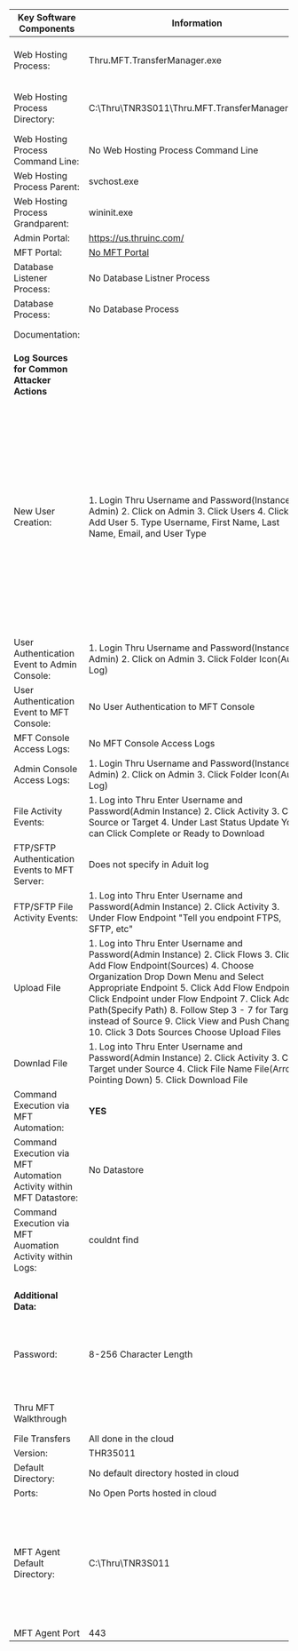 | **Key Software Components**                                         | **Information**                                                                                                                                                                                                                                                                                                                                                                                                        | **Notes**                                                                                                                                                                                                                                                                                                                                                                                                                                                                                            | **Documentation**                                                                                      |
|---------------------------------------------------------------------|------------------------------------------------------------------------------------------------------------------------------------------------------------------------------------------------------------------------------------------------------------------------------------------------------------------------------------------------------------------------------------------------------------------------|------------------------------------------------------------------------------------------------------------------------------------------------------------------------------------------------------------------------------------------------------------------------------------------------------------------------------------------------------------------------------------------------------------------------------------------------------------------------------------------------------|--------------------------------------------------------------------------------------------------------|
| Web Hosting Process:                                                | Thru.MFT.TransferManager.exe                                                                                                                                                                                                                                                                                                                                                                                           | Must Create Organization, Endpoint and Add ThruNodes to Endpoint (Download MFT Agent)                                                                                                                                                                                                                                                                                                                                                                                                                | <https://guide.thruinc.com/thru-mft-user-guide-home/organizations/thrunodes/>                          |
| Web Hosting Process Directory:                                      | C:\\Thru\\TNR3S011\\Thru.MFT.TransferManager.exe                                                                                                                                                                                                                                                                                                                                                                       | Thru.MFT.Transfer.Manager Just tells you active transfers that are occuring. Also, Get, Post                                                                                                                                                                                                                                                                                                                                                                                                         | <https://guide.thruinc.com/thru-mft-user-guide-home/thru-node-runtime/thru-node-installation-windows/> |
| Web Hosting Process Command Line:                                   | No Web Hosting Process Command Line                                                                                                                                                                                                                                                                                                                                                                                    | No Command Line                                                                                                                                                                                                                                                                                                                                                                                                                                                                                      |                                                                                                        |
| Web Hosting Process Parent:                                         | svchost.exe                                                                                                                                                                                                                                                                                                                                                                                                            |                                                                                                                                                                                                                                                                                                                                                                                                                                                                                                      |                                                                                                        |
| Web Hosting Process Grandparent:                                    | wininit.exe                                                                                                                                                                                                                                                                                                                                                                                                            |                                                                                                                                                                                                                                                                                                                                                                                                                                                                                                      |                                                                                                        |
| Admin Portal:                                                       | <https://us.thruinc.com/>                                                                                                                                                                                                                                                                                                                                                                                              |                                                                                                                                                                                                                                                                                                                                                                                                                                                                                                      |                                                                                                        |
| MFT Portal:                                                         | [No MFT Portal](https://us.thruinc.com/)                                                                                                                                                                                                                                                                                                                                                                               |                                                                                                                                                                                                                                                                                                                                                                                                                                                                                                      |                                                                                                        |
| Database Listener Process:                                          | No Database Listner Process                                                                                                                                                                                                                                                                                                                                                                                            |                                                                                                                                                                                                                                                                                                                                                                                                                                                                                                      |                                                                                                        |
| Database Process:                                                   | No Database Process                                                                                                                                                                                                                                                                                                                                                                                                    |                                                                                                                                                                                                                                                                                                                                                                                                                                                                                                      |                                                                                                        |
| Documentation:                                                      |                                                                                                                                                                                                                                                                                                                                                                                                                        |                                                                                                                                                                                                                                                                                                                                                                                                                                                                                                      | <https://guide.thruinc.com/thru-mft-user-guide-home/>                                                  |
|                                                                     |                                                                                                                                                                                                                                                                                                                                                                                                                        |                                                                                                                                                                                                                                                                                                                                                                                                                                                                                                      |                                                                                                        |
| **Log Sources for Common Attacker Actions**                         |                                                                                                                                                                                                                                                                                                                                                                                                                        |                                                                                                                                                                                                                                                                                                                                                                                                                                                                                                      |                                                                                                        |
| New User Creation:                                                  | 1. Login Thru Username and Password(Instance Admin) 2. Click on Admin 3. Click Users 4. Click + Add User 5. Type Username, First Name, Last Name, Email, and User Type                                                                                                                                                                                                                                                 | User Types: Instance Admin, Instance User, Org User, Org Transfer 1. Instance Type - Admin users have access to all features and settings. 2. Instance User - Have access to all features and settings. Except for the ability to create and manage users and lack the ability to change instance wide settings. 3. Org User - What org does the user belong to 4. Org Transfer - Can user upload and download files and who is Associated with organization and select Default Upload Flow Endpoint | <https://guide.thruinc.com/thru-mft-user-guide-home/admin/users/>                                      |
| User Authentication Event to Admin Console:                         | 1. Login Thru Username and Password(Instance Admin) 2. Click on Admin 3. Click Folder Icon(Audit Log)                                                                                                                                                                                                                                                                                                                  |                                                                                                                                                                                                                                                                                                                                                                                                                                                                                                      | <https://guide.thruinc.com/thru-mft-user-guide-home/admin/audit-log/>                                  |
| User Authentication Event to MFT Console:                           | No User Authentication to MFT Console                                                                                                                                                                                                                                                                                                                                                                                  |                                                                                                                                                                                                                                                                                                                                                                                                                                                                                                      |                                                                                                        |
| MFT Console Access Logs:                                            | No MFT Console Access Logs                                                                                                                                                                                                                                                                                                                                                                                             |                                                                                                                                                                                                                                                                                                                                                                                                                                                                                                      |                                                                                                        |
| Admin Console Access Logs:                                          | 1. Login Thru Username and Password(Instance Admin) 2. Click on Admin 3. Click Folder Icon(Audit Log)                                                                                                                                                                                                                                                                                                                  |                                                                                                                                                                                                                                                                                                                                                                                                                                                                                                      | <https://guide.thruinc.com/thru-mft-user-guide-home/admin/audit-log/>                                  |
| File Activity Events:                                               | 1. Log into Thru Enter Username and Password(Admin Instance) 2. Click Activity 3. Click Source or Target 4. Under Last Status Update You can Click Complete or Ready to Download                                                                                                                                                                                                                                       | By Clicking Complete or Ready to Download you will see the file activty transfer events logs                                                                                                                                                                                                                                                                                                                                                                                                         | <https://guide.thruinc.com/thru-mft-user-guide-home/activity/>                                         |
| FTP/SFTP Authentication Events to MFT Server:                       | Does not specify in Aduit log                                                                                                                                                                                                                                                                                                                                                                                          | Only states user authenticationed not FTP/SFTP user events                                                                                                                                                                                                                                                                                                                                                                                                                                           |                                                                                                        |
| FTP/SFTP File Activity Events:                                      | 1. Log into Thru Enter Username and Password(Admin Instance) 2. Click Activity 3. Under Flow Endpoint "Tell you endpoint FTPS, SFTP, etc"                                                                                                                                                                                                                                                                              | Flow Endpoint is set for the specific protocol "FTPS, SFTP" when you configure the Endpoint                                                                                                                                                                                                                                                                                                                                                                                                          | <https://guide.thruinc.com/thru-mft-user-guide-home/activity/>                                         |
| Upload File                                                         | 1. Log into Thru Enter Username and Password(Admin Instance) 2. Click Flows 3. Click + Add Flow Endpoint(Sources) 4. Choose Organization Drop Down Menu and Select Appropriate Endpoint 5. Click Add Flow Endpoint 6. Click Endpoint under Flow Endpoint 7. Click Add Path(Specify Path) 8. Follow Step 3 - 7 for Target instead of Source 9. Click View and Push Changes 10. Click 3 Dots Sources Choose Upload Files |                                                                                                                                                                                                                                                                                                                                                                                                                                                                                                      | <https://guide.thruinc.com/thru-mft-user-guide-home/getting-started-%e2%80%93-quick-start/send-files/> |
| Downlad File                                                        | 1. Log into Thru Enter Username and Password(Admin Instance) 2. Click Activity 3. Click Target under Source 4. Click File Name File(Arrow Pointing Down) 5. Click Download File                                                                                                                                                                                                                                        |                                                                                                                                                                                                                                                                                                                                                                                                                                                                                                      | <https://guide.thruinc.com/thru-mft-user-guide-home/activity/>                                         |
| Command Execution via MFT Automation:                               | **YES**                                                                                                                                                                                                                                                                                                                                                                                                                |                                                                                                                                                                                                                                                                                                                                                                                                                                                                                                      |                                                                                                        |
| Command Execution via MFT Automation Activity within MFT Datastore: | No Datastore                                                                                                                                                                                                                                                                                                                                                                                                           |                                                                                                                                                                                                                                                                                                                                                                                                                                                                                                      | <https://guide.thruinc.com/thru-mft-user-guide-home/api/>                                              |
| Command Execution via MFT Auomation Activity within Logs:           | couldnt find                                                                                                                                                                                                                                                                                                                                                                                                           |                                                                                                                                                                                                                                                                                                                                                                                                                                                                                                      |                                                                                                        |
|                                                                     |                                                                                                                                                                                                                                                                                                                                                                                                                        |                                                                                                                                                                                                                                                                                                                                                                                                                                                                                                      |                                                                                                        |
|                                                                     |                                                                                                                                                                                                                                                                                                                                                                                                                        |                                                                                                                                                                                                                                                                                                                                                                                                                                                                                                      |                                                                                                        |
|                                                                     |                                                                                                                                                                                                                                                                                                                                                                                                                        |                                                                                                                                                                                                                                                                                                                                                                                                                                                                                                      |                                                                                                        |
|                                                                     |                                                                                                                                                                                                                                                                                                                                                                                                                        |                                                                                                                                                                                                                                                                                                                                                                                                                                                                                                      |                                                                                                        |
| **Additional Data:**                                                |                                                                                                                                                                                                                                                                                                                                                                                                                        |                                                                                                                                                                                                                                                                                                                                                                                                                                                                                                      |                                                                                                        |
| Password:                                                           | 8-256 Character Length                                                                                                                                                                                                                                                                                                                                                                                                 | ASCII/Unicode Char, Emojii, and Spaces. Passwords Hashed, Salted, and never truncated. Compared to Password Breach Database(Reject Match). Passwords do not expire.                                                                                                                                                                                                                                                                                                                                  | <https://guide.thruinc.com/thru-mft-user-guide-home/login-page/password-requirements/>                 |
| Thru MFT Walkthrough                                                |                                                                                                                                                                                                                                                                                                                                                                                                                        | Walkthrough Creating Organizations, Endpoints, Flows, Nodes, etc                                                                                                                                                                                                                                                                                                                                                                                                                                     | <https://www.youtube.com/watch?v=jrdoZYmdcJk>                                                          |
| File Transfers                                                      | All done in the cloud                                                                                                                                                                                                                                                                                                                                                                                                  |                                                                                                                                                                                                                                                                                                                                                                                                                                                                                                      | <https://www.thruinc.com/>                                                                             |
| Version:                                                            | THR35011                                                                                                                                                                                                                                                                                                                                                                                                               |                                                                                                                                                                                                                                                                                                                                                                                                                                                                                                      |                                                                                                        |
| Default Directory:                                                  | No default directory hosted in cloud                                                                                                                                                                                                                                                                                                                                                                                   |                                                                                                                                                                                                                                                                                                                                                                                                                                                                                                      |                                                                                                        |
| Ports:                                                              | No Open Ports hosted in cloud                                                                                                                                                                                                                                                                                                                                                                                          |                                                                                                                                                                                                                                                                                                                                                                                                                                                                                                      |                                                                                                        |
| MFT Agent Default Directory:                                        | C:\\Thru\\TNR3S011                                                                                                                                                                                                                                                                                                                                                                                                     | 1. \\logs - archieve, json, ThruNode-TNR3S011.2023-07-29 2. \\logs\\json\\ - ThruNode-TNR3S011.2023-07-29.json 3. \\logs\\archive - zip files previous dates json and logs. 4. C:\\Thru\\TNR3S011 - appsettings.json, NL.config, Thru.MFT.TransferManager                                                                                                                                                                                                                                            | <https://guide.thruinc.com/thru-mft-user-guide-home/thru-node-runtime/thru-node-installation-windows/> |
| MFT Agent Port                                                      | 443                                                                                                                                                                                                                                                                                                                                                                                                                    |                                                                                                                                                                                                                                                                                                                                                                                                                                                                                                      |                                                                                                        |
